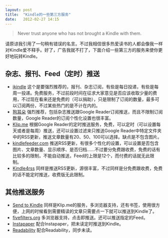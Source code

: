 ```yaml
---
layout: post
title:  "Kindle的一些第三方服务"
date:   2012-02-27 14:15
---
```

> Never trust anyone who has not brought a Kindle with them.

请原谅我引用了一句稍有错误的名言。不过我相信很多热爱读书的人都会像我一样对Kindle爱不释手。好了，广告我就不打了，下面介绍一些第三方的服务来使你更好地玩转Kindle。<!--more-->

## 杂志、报刊、Feed（定时）推送
* [ikindle](http://ikindle.mobi/)
这个是要强烈推荐的，报刊、杂志订阅，有些是每日投递，有些是每周一投递。免费服务，不过前段时间在征求大家意见是否应该收取少量的费用，不过现在看来还是免费的（可以捐助），只是限制了订阅的数量，最多可以订阅两份，不过某些热门的是不计在内的。
* [狗耳朵](http://dog.whycai.com/)
强烈推荐，包括杂志推送跟Google Reader订阅推送，而且不限制订阅数量，Google Reader的订阅个性化设置也很丰富。
* [Klip.me](http://www.klip.me/googlereader/welcome)
根据Google Reader的定时推送服务，免费，可以定时（可以设置每天或者是每周）推送，还可以设置过滤来只推送Google Reader中特定文件夹中的RSS更新，推送文章数量有20、50、100可以选择。缺点是不包含图片。
* [kindlefeeder.com](http://kindlefeeder.com/)
推送RSS更新，有很多个性化的设置，可以设置是否包含图片、文章数量、显示顺序、是否归档……不过要分免费跟收费，免费的话有比较多的限制，不能自动推送，Feed的上限是12个，而付费的话就无此限制。
* [Kindle4rss](http://kindle4rss.com/)
同样是推送RSS更新，源很丰富，不过同样是分免费跟收费，免费的话不能定时推送，收费版无此限制。

## 其他推送服务
* [Send to Kindle](http://www.klip.me/sendtokindle/)
同样是Klip.me的服务，多浏览器支持，还有书签，使用很方便，上网的时候看到需要精读的文章只需要点一下就可以推送到Kindle了。
* [fivefilters.org](http://fivefilters.org/)
多浏览器支持，点击即推送。还可以推送指定的Feed。
* [Instapaper](http://www.instapaper.com/)
配合Instapaper，把未读定时推送到Kindle。
* [Readability](http://www.readability.com/)
配合Readability，同步未读。
